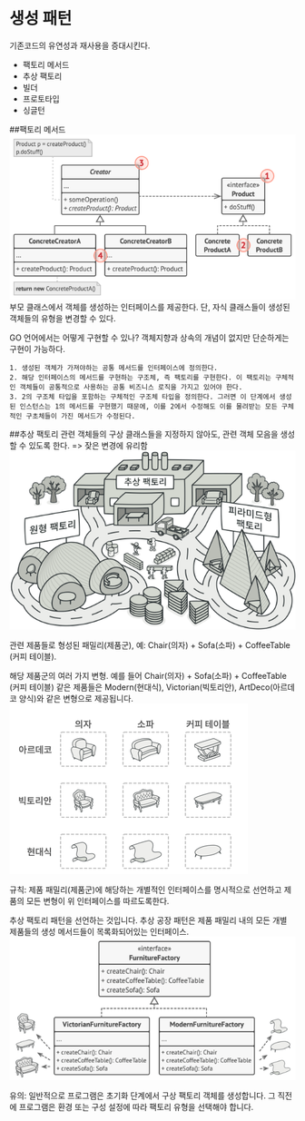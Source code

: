 # 생성 패턴

기존코드의 유연성과 재사용을 증대시킨다.

- 팩토리 메서드
- 추상 팩토리
- 빌더
- 프로토타입
- 싱글턴

##팩토리 메서드
![Alt text](image.png)
부모 클래스에서 객체를 생성하는 인터페이스를 제공한다.
단, 자식 클래스들이 생성된 객체들의 유형을 변경할 수 있다.

GO 언어에서는 어떻게 구현할 수 있나?
객체지향과 상속의 개념이 없지만 단순하게는 구현이 가능하다.

```
1. 생성된 객체가 가져야하는 공통 메서드를 인터페이스에 정의한다.
2. 해당 인터페이스의 메서드를 구현하는 구조체, 즉 팩토리를 구현한다. 이 팩토리는 구체적인 객체들이 공통적으로 사용하는 공통 비즈니스 로직을 가지고 있어야 한다.
3. 2의 구조체 타입을 포함하는 구체적인 구조체 타입을 정의한다. 그러면 이 단계에서 생성된 인스턴스는 1의 메서드를 구현했기 때문에, 이를 2에서 수정해도 이를 물려받는 모든 구체적인 구초체들이 가진 메서드가 수정된다.
```

##추상 팩토리
관련 객체들의 구상 클래스들을 지정하지 않아도, 관련 객체 모음을 생성할 수 있도록 한다. => 잦은 변경에 유리함
![Alt text](image-1.png)

관련 제품들로 형성된 패밀리​(제품군), 예: Chair​(의자) + Sofa​(소파) + Coffee­Table​(커피 테이블).

해당 제품군의 여러 가지 변형. 예를 들어 Chair​(의자) + Sofa​(소파) + Coffee­Table​(커피 테이블) 같은 제품들은 Modern​(현대식), Victorian​(빅토리안), Art­Deco​(아르데코 양식)​와 같은 변형으로 제공됩니다.
![Alt text](image-2.png)

규칙:
제품 패밀리​(제품군)​에 해당하는 개별적인 인터페이스를 명시적으로 선언하고 제품의 모든 변형이 위 인터페이스를 따르도록한다.

추상 팩토리 패턴을 선언하는 것입니다. 추상 공장 패턴은 제품 패밀리 내의 모든 개별 제품들의 생성 메서드들이 목록화되어있는 인터페이스.
![Alt text](image-3.png)

유의:
일반적으로 프로그램은 초기화 단계에서 구상 팩토리 객체를 생성합니다. 그 직전에 프로그램은 환경 또는 구성 설정에 따라 팩토리 유형을 선택해야 합니다.
